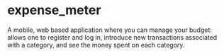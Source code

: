 # expense_meter
A mobile, web based application where you can manage your budget: allows one to register and log in, introduce new transactions associated with a category, and see the money spent on each category.
